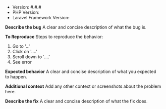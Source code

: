 <!--
Pull requests without a descriptive title, thorough description, or tests will be closed.
-->

- Version: #.#.#
- PHP Version:
- Laravel Framework Version:

**Describe the bug**
A clear and concise description of what the bug is.

**To Reproduce**
Steps to reproduce the behavior:
1. Go to '...'
2. Click on '....'
3. Scroll down to '....'
4. See error

**Expected behavior**
A clear and concise description of what you expected to happen.

**Additional context**
Add any other context or screenshots about the problem here.

**Describe the fix**
A clear and concise description of what the fix does.

